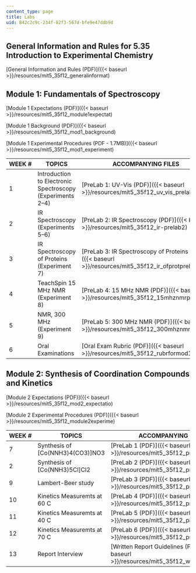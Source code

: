 ```yaml
---
content_type: page
title: Labs
uid: 842c2c9c-234f-82f3-567d-bfe9e47ddb9d
---
```


General Information and Rules for 5.35 Introduction to Experimental Chemistry
-----------------------------------------------------------------------------

[General Information and Rules (PDF)]({{< baseurl >}}/resources/mit5_35f12_generalinformat)

Module 1: Fundamentals of Spectroscopy
--------------------------------------

[Module 1 Expectations (PDF)]({{< baseurl >}}/resources/mit5_35f12_module1expectat)

[Module 1 Background (PDF)]({{< baseurl >}}/resources/mit5_35f12_mod1_background)

[Module 1 Experimental Procedures (PDF - 1.7MB)]({{< baseurl >}}/resources/mit5_35f12_mod1_experiment)

| WEEK # | TOPICS | ACCOMPANYING FILES |
| --- | --- | --- |
| 1 | Introduction to Electronic Spectroscopy (Experiments 2–4) | [PreLab 1: UV-Vis (PDF)]({{< baseurl >}}/resources/mit5_35f12_uv_vis_prelab1) |
| 2 | IR Spectroscopy (Experiments 5–6) | [PreLab 2: IR Spectroscopy (PDF)]({{< baseurl >}}/resources/mit5_35f12_ir-prelab2) |
| 3 | IR Spectroscopy of Proteins (Experiment 7) | [PreLab 3: IR Spectroscopy of Proteins (PDF)]({{< baseurl >}}/resources/mit5_35f12_ir_ofprotprela3) |
| 4 | TeachSpin 15 MHz NMR (Experiment 8) | [PreLab 4: 15 MHz NMR (PDF)]({{< baseurl >}}/resources/mit5_35f12_15mhznmrprelab4) |
| 5 | NMR, 300 MHz (Experiment 9) | [PreLab 5: 300 MHz NMR (PDF)]({{< baseurl >}}/resources/mit5_35f12_300mhznmrprela5) |
| 6 | Oral Examinations | [Oral Exam Rubric (PDF)]({{< baseurl >}}/resources/mit5_35f12_rubrformod1exam) 

Module 2: Synthesis of Coordination Compounds and Kinetics
----------------------------------------------------------

[Module 2 Expectations (PDF)]({{< baseurl >}}/resources/mit5_35f12_mod2_expectatio)

[Module 2 Experimental Procedures (PDF)]({{< baseurl >}}/resources/mit5_35f12_module2experime)

| WEEK # | TOPICS | ACCOMPANYING FILES |
| --- | --- | --- |
| 7 | Synthesis of \[Co(NNH3)4(CO3)\]NO3 | [PreLab 1 (PDF)]({{< baseurl >}}/resources/mit5_35f12_prelab1module2) |
| 2 | Synthesis of \[Co(NNH3)5Cl\]Cl2 | [PreLab 2 (PDF)]({{< baseurl >}}/resources/mit5_35f12_prelab2module2) |
| 9 | Lambert-Beer study | [PreLab 3 (PDF)]({{< baseurl >}}/resources/mit5_35f12_prelab3module2) |
| 10 | Kinetics Measuremts at 60 C | [PreLab 4 (PDF)]({{< baseurl >}}/resources/mit5_35f12_prelab4module2) |
| 11 | Kinetics Measuremts at 40 C | [PreLab 5 (PDF)]({{< baseurl >}}/resources/mit5_35f12_prelab5module2) |
| 12 | Kinetics Measuremts at 70 C | [PreLab 6 (PDF)]({{< baseurl >}}/resources/mit5_35f12_prelab6module2) |
| 13 | Report Interview | [Written Report Guidelines (PDF)]({{< baseurl >}}/resources/mit5_35f12_written_report)